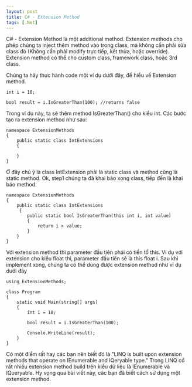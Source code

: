 ```yaml
---
layout: post
title: C# - Extension Method
tags: [.Net]
---
```

C# - Extension Method là một additional method. Extension methods cho phép chúng ta inject thêm method vào trong class, mà không cần phải sửa class đó (Không cần phải modify trực tiếp, kết thừa, hoặc override). Extension method có thể cho custom class, framework class, hoặc 3rd class. 

Chúng ta hãy thực hành code một ví dụ dưới đây, để hiểu về Extension method. 

~~~~
int i = 10;

bool result = i.IsGreaterThan(100); //returns false
~~~~

Trong ví dụ này, ta sẽ thêm method IsGreaterThan() cho kiểu int. Các bước tạo ra extension method như sau:

~~~~
namespace ExtensionMethods
{
    public static class IntExtensions
    {

    }
}
~~~~

Ở đây chú ý là class IntExtension phải là static class và method cũng là static method. Ok, step1 chúng ta đã khai báo xong class, tiếp đến là khai báo method.

~~~~
namespace ExtensionMethods
{
    public static class IntExtensions
     {
        public static bool IsGreaterThan(this int i, int value)
        {
            return i > value;
        }
    }
}
~~~~
Với extension method thì parameter đầu tiên phải có tiền tố this. Ví dụ với extension cho kiểu float thì, parameter đầu tiên sẽ là this float i. Sau khi implement xong, chúng ta có thể dùng được extension method như ví dụ dưới đây

~~~~
using ExtensionMethods;

class Program
{
    static void Main(string[] args)
    {
        int i = 10;

        bool result = i.IsGreaterThan(100); 

        Console.WriteLine(result);
    }
}
~~~~

Có một điểm rất hay các bạn nên biết đó là "LINQ is built upon extension methods that operate on IEnumerable and IQeryable type."
Trong LINQ có rất nhiều extension method build trên kiểu dữ liệu là IEnumerable và IQueryable. Hy vọng qua bài viết này, các bạn đã biết cách sử dụng một extension method.



